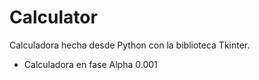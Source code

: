 # Calculator

<p>Calculadora hecha desde Python con la biblioteca Tkinter.</p>
<ul>
  <li>Calculadora en fase Alpha 0.001</li>
</ul>
